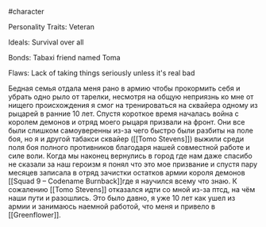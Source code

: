#character

Personality Traits:
Veteran

Ideals: 
Survival over all

Bonds:
Tabaxi friend named Toma

Flaws:
Lack of taking things seriously unless it's real bad

Бедная семья отдала меня рано в армию чтобы прокормить себя и убрать одно рыло от тарелки, несмотря на общую неприязнь ко мне от нищего происхождения я смог на тренироваться на сквайера одному из рыцарей в ранние 10 лет. Спустя короткое время началась война с королем демонов и отряд моего рыцаря призвали на фронт. Они все были  слишком самоуверенны из-за чего быстро были разбиты на поле боя, но я и другой табакси сквайер ([[Tomo Stevens]]) выжили среди поля боя полного противников благодаря нашей совместной работе и силе воли. Когда мы наконец вернулись в город где нам даже спасибо не сказали за наш героизм я понял что это мое призвание и спустя пару месяцев записала в отряд зачистки остатков армии короля демонов [[Squad 9 – Codename Burnback]]где я научился всему что знаю. К сожалению [[Tomo Stevens]] отказался идти со мной из-за птсд, на чём наши пути и разошлись.
Это было давно, я уже 10 лет как ушел из армии и занимаюсь наемной работой, что меня и привело в [[Greenflower]].


